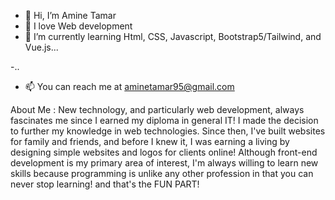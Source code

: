 - 👋 Hi, I’m Amine Tamar
- 👀 I love Web development 
- 🌱 I’m currently learning Html, CSS, Javascript, Bootstrap5/Tailwind, and Vue.js...

-..
- 📫 You can reach me at aminetamar95@gmail.com

 About Me : 
New technology, and particularly web development, always fascinates me since I earned my diploma in general IT! I made the decision to further my knowledge in web technologies. Since then, I've built websites for family and friends, and before I knew it, I was earning a living by designing simple websites and logos for clients online! Although front-end development is my primary area of interest, I'm always willing to learn new skills because programming is unlike any other profession in that you can never stop learning! and that's the FUN PART!


<!---
AmineTamar/AmineTamar is a ✨ special ✨ repository because its `README.md` (this file) appears on your GitHub profile.
You can click the Preview link to take a look at your changes.
--->
